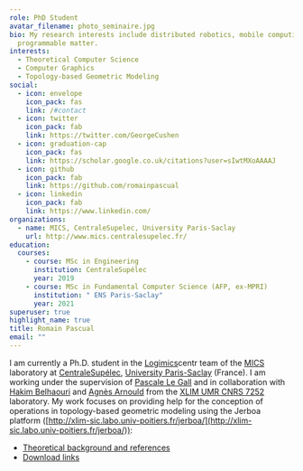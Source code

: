 ```yaml
---
role: PhD Student
avatar_filename: photo_seminaire.jpg
bio: My research interests include distributed robotics, mobile computing and
  programmable matter.
interests:
  - Theoretical Computer Science
  - Computer Graphics
  - Topology-based Geometric Modeling
social:
  - icon: envelope
    icon_pack: fas
    link: /#contact
  - icon: twitter
    icon_pack: fab
    link: https://twitter.com/GeorgeCushen
  - icon: graduation-cap
    icon_pack: fas
    link: https://scholar.google.co.uk/citations?user=sIwtMXoAAAAJ
  - icon: github
    icon_pack: fab
    link: https://github.com/romainpascual
  - icon: linkedin
    icon_pack: fab
    link: https://www.linkedin.com/
organizations:
  - name: MICS, CentraleSupelec, University Paris-Saclay
    url: http://www.mics.centralesupelec.fr/
education:
  courses:
    - course: MSc in Engineering
      institution: CentraleSupélec
      year: 2019
    - course: MSc in Fundamental Computer Science (AFP, ex-MPRI)
      institution: " ENS Paris-Saclay"
      year: 2021
superuser: true
highlight_name: true
title: Romain Pascual
email: ""
---
```


I am currently a Ph.D. student in the [Logimics](http://logimics.mics.centralesupelec.fr/)centr team of the [MICS](http://www.mics.centralesupelec.fr/) laboratory at [CentraleSupélec](https://www.centralesupelec.fr/), [University Paris-Saclay](https://www.universite-paris-saclay.fr/en) (France). 
I am working under the supervision of [Pascale Le Gall](https://research.centralesupelec.fr/pascale.legall/) and in collaboration with [Hakim Belhaouri](http://xlim-sic.labo.univ-poitiers.fr/membres/hbelhaou/?lang=en) and [Agnès Arnould](http://xlim-sic.labo.univ-poitiers.fr/arnould/?lang=en) from the [XLIM UMR CNRS 7252](https://www.xlim.fr/en) laboratory. My work focuses on providing help for the conception of operations in topology-based geometric modeling using the Jerboa platform ([http://xlim-sic.labo.univ-poitiers.fr/jerboa/](http://xlim-sic.labo.univ-poitiers.fr/jerboa/)):

- [Theoretical background and references](http://xlim-sic.labo.univ-poitiers.fr/jerboa/features.html)
- [Download links](http://xlim-sic.labo.univ-poitiers.fr/jerboa/download.html)

